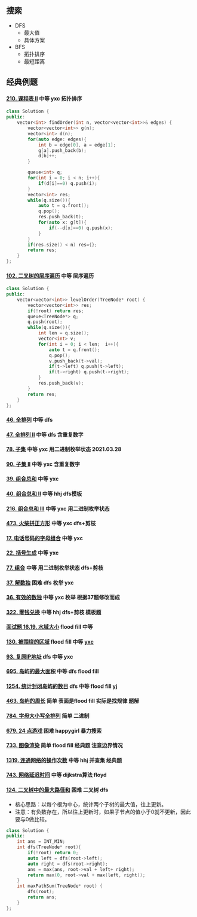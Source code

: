 ## 搜索

-   DFS
    -   最大值
    -   具体方案
-   BFS
    -   拓扑排序
    -   最短距离

## 经典例题

####  [210. 课程表 II](https://leetcode-cn.com/problems/course-schedule-ii/) 中等 yxc 拓扑排序

```cpp
class Solution {
public:
    vector<int> findOrder(int n, vector<vector<int>>& edges) {
        vector<vector<int>> g(n);
        vector<int> d(n);
        for(auto edge: edges){
            int b = edge[0], a = edge[1];
            g[a].push_back(b);
            d[b]++;
        }

        queue<int> q;
        for(int i = 0; i < n; i++){
            if(d[i]==0) q.push(i);
        }
        vector<int> res;
        while(q.size()){
            auto t = q.front();
            q.pop();
            res.push_back(t);
            for(auto x: g[t]){
                if(--d[x]==0) q.push(x);
            }
        }
        if(res.size() < n) res={};
        return res;
    }
};
```

####  [102. 二叉树的层序遍历](https://leetcode-cn.com/problems/binary-tree-level-order-traversal/) 中等 层序遍历

```cpp
class Solution {
public:
    vector<vector<int>> levelOrder(TreeNode* root) {
        vector<vector<int>> res;
        if(!root) return res;
        queue<TreeNode*> q;
        q.push(root);
        while(q.size()){
            int len = q.size();
            vector<int> v;
            for(int i = 0; i < len;  i++){
                auto t = q.front();
                q.pop();
                v.push_back(t->val);
                if(t->left) q.push(t->left);
                if(t->right) q.push(t->right);
            }
            res.push_back(v);
        }
        return res;
    }
};
```

#### [46. 全排列](https://leetcode-cn.com/problems/permutations/) 中等 dfs

#### [47. 全排列 II](https://leetcode-cn.com/problems/permutations-ii/) 中等 dfs 含重复数字

#### [78. 子集](https://leetcode-cn.com/problems/subsets/) 中等 yxc 用二进制枚举状态 2021.03.28

#### [90. 子集 II](https://leetcode-cn.com/problems/subsets-ii/) 中等 yxc 含重复数字

#### [39. 组合总和](https://leetcode-cn.com/problems/combination-sum/) 中等 yxc

#### [40. 组合总和 II](https://leetcode-cn.com/problems/combination-sum-ii/) 中等 hhj  dfs模板

#### [216. 组合总和 III](https://leetcode-cn.com/problems/combination-sum-iii/) 中等 yxc 用二进制枚举状态

#### [473. 火柴拼正方形](https://leetcode-cn.com/problems/matchsticks-to-square/) 中等 yxc dfs+剪枝

#### [17. 电话号码的字母组合](https://leetcode-cn.com/problems/letter-combinations-of-a-phone-number/) 中等 yxc

#### [22. 括号生成](https://leetcode-cn.com/problems/generate-parentheses/) 中等 yxc

#### [77. 组合](https://leetcode-cn.com/problems/combinations/) 中等 用二进制枚举状态  dfs+剪枝

#### [37. 解数独](https://leetcode-cn.com/problems/sudoku-solver/) 困难 dfs 枚举 yxc

#### [36. 有效的数独](https://leetcode-cn.com/problems/valid-sudoku/) 中等 yxc 枚举 根据37题修改而成

#### [322. 零钱兑换](https://leetcode-cn.com/problems/coin-change/) 中等 hhj dfs+剪枝 模板题

#### [面试题 16.19. 水域大小](https://leetcode-cn.com/problems/pond-sizes-lcci/) flood fill 中等

#### [130. 被围绕的区域](https://leetcode-cn.com/problems/surrounded-regions/) flood fill 中等 [yxc](https://blog.csdn.net/SYaoJun/article/details/100571916)

#### [93. 复原IP地址](https://leetcode-cn.com/problems/restore-ip-addresses/) dfs 中等 yxc

#### [695. 岛屿的最大面积](https://leetcode-cn.com/problems/max-area-of-island/) 中等 dfs flood fill 

#### [1254. 统计封闭岛屿的数目](https://leetcode-cn.com/problems/number-of-closed-islands/) dfs 中等 flood fill yj

#### [463. 岛屿的周长](https://leetcode-cn.com/problems/island-perimeter/) 简单 表面是flood fill 实际是找规律 题解

#### [784. 字母大小写全排列](https://leetcode-cn.com/problems/letter-case-permutation/) 简单 二进制 

#### [679. 24 点游戏](https://leetcode-cn.com/problems/24-game/) 困难 happygirl 暴力搜索

#### [733. 图像渲染](https://leetcode-cn.com/problems/flood-fill/) 简单 flood fill 经典题 注意边界情况

#### [1319. 连通网络的操作次数](https://leetcode-cn.com/problems/number-of-operations-to-make-network-connected/) 中等 hhj 并查集 经典题

#### [743. 网络延迟时间](https://leetcode-cn.com/problems/network-delay-time/) 中等 dijkstra算法 floyd

#### [124. 二叉树中的最大路径和](https://leetcode-cn.com/problems/binary-tree-maximum-path-sum/) 困难 二叉树 dfs

-   核心思路：以每个根为中心，统计两个子树的最大值，往上更新。
-   注意：有负数存在，所以往上更新时，如果子节点的值小于0就不更新，因此要与0做比较。

```cpp
class Solution {
public:
    int ans = INT_MIN;
    int dfs(TreeNode* root){
        if(!root) return 0;
        auto left = dfs(root->left);
        auto right = dfs(root->right);
        ans = max(ans, root->val + left+ right);
        return max(0, root->val + max(left, right));
    }
    int maxPathSum(TreeNode* root) {
        dfs(root);
        return ans;
    }
};
```



